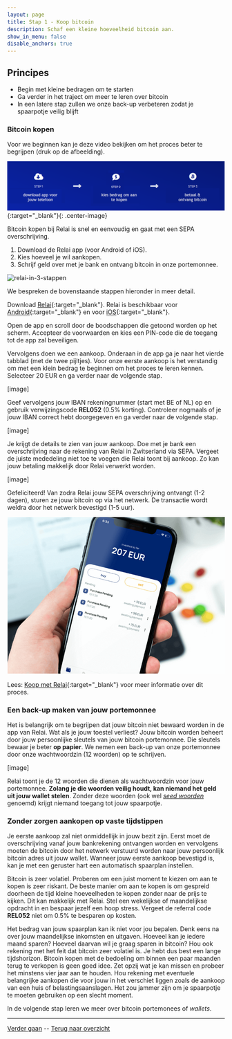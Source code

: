 ```yaml
---
layout: page
title: Stap 1 - Koop bitcoin
description: Schaf een kleine hoeveelheid bitcoin aan.
show_in_menu: false
disable_anchors: true
---
```



## Principes

* Begin met kleine bedragen om te starten
* Ga verder in het traject om meer te leren over bitcoin
* In een latere stap zullen we onze back-up verbeteren zodat je spaarpotje veilig blijft


### Bitcoin kopen

Voor we beginnen kan je deze video bekijken om het proces beter te begrijpen (druk op de afbeelding).

[![Bitcoin-kopen](../documentation/images/relai123.png?raw=true)](http://www.youtube.com/watch?v=ZfO3Gk2Zax8 "Hoe gebruik ik Relai"){:target="_blank"}{: .center-image}

Bitcoin kopen bij Relai is snel en eenvoudig en gaat met een SEPA overschrijving.

1. Download de Relai app (voor Android of iOS).
2. Kies hoeveel je wil aankopen.
3. Schrijf geld over met je bank en ontvang bitcoin in onze portemonnee.

![relai-in-3-stappen](../master/documentation/images/relai123.jpg?sanitize=true)

We bespreken de bovenstaande stappen hieronder in meer detail.

Download [Relai](https://relai.ch/){:target="_blank"}. Relai is beschikbaar voor [Android](https://play.google.com/store/apps/details?id=com.relai){:target="_blank"} en voor [iOS](https://apps.apple.com/be/app/id151318599){:target="_blank"}.

Open de app en scroll door de boodschappen die getoond worden op het scherm. Accepteer de voorwaarden en kies een PIN-code die de toegang tot de app zal beveiligen.

Vervolgens doen we een aankoop. Onderaan in de app ga je naar het vierde tabblad (met de twee pijltjes). Voor onze eerste aankoop is het verstandig om met een klein bedrag te beginnen om het proces te leren kennen. Selecteer 20 EUR en ga verder naar de volgende stap.

[image]

Geef vervolgens jouw IBAN rekeningnummer (start met BE of NL) op en gebruik verwijzingscode **REL052** (0.5% korting). Controleer nogmaals of je jouw IBAN correct hebt doorgegeven en ga verder naar de volgende stap.

[image]

Je krijgt de details te zien van jouw aankoop. Doe met je bank een overschrijving naar de rekening van Relai in Zwitserland via SEPA. Vergeet de juiste mededeling niet toe te voegen die Relai toont bij aankoop. Zo kan jouw betaling makkelijk door Relai verwerkt worden.

[image]

Gefeliciteerd! Van zodra Relai jouw SEPA overschrijving ontvangt (1-2 dagen), sturen ze jouw bitcoin op via het netwerk. De transactie wordt weldra door het netwerk bevestigd (1-5 uur).

![sparen-met-relai](assets/images/stap1/relaiaankopen.png?raw=true)

Lees: [Koop met Relai](https://bewijsvanwerk.com/koop-met-relai/){:target="_blank"} voor meer informatie over dit proces.

### Een back-up maken van jouw portemonnee
Het is belangrijk om te begrijpen dat jouw bitcoin niet bewaard worden in de app van Relai. Wat als je jouw toestel verliest? Jouw bitcoin worden beheert door jouw persoonlijke sleutels van jouw bitcoin portemonnee. Die sleutels bewaar je beter **op papier**. We nemen een back-up van onze portemonnee door onze wachtwoordzin (12 woorden) op te schrijven.

[image]

Relai toont je de 12 woorden die dienen als wachtwoordzin voor jouw portemonnee. **Zolang je die woorden veilig houdt, kan niemand het geld uit jouw wallet stelen**. Zonder deze woorden (ook wel [*seed woorden*](faq.md#wat-zijn-seed-woorden?) genoemd) krijgt niemand toegang tot jouw spaarpotje.

### Zonder zorgen aankopen op vaste tijdstippen
Je eerste aankoop zal niet onmiddellijk in jouw bezit zijn. Eerst moet de overschrijving vanaf jouw bankrekening ontvangen worden en vervolgens moeten de bitcoin door het netwerk verstuurd worden naar jouw persoonlijk bitcoin adres uit jouw wallet. Wanneer jouw eerste aankoop bevestigd is, kan je met een geruster hart een automatisch spaarplan instellen.

Bitcoin is zeer volatiel. Proberen om een juist moment te kiezen om aan te kopen is zeer riskant. De beste manier om aan te kopen is om gespreid doorheen de tijd kleine hoeveelheden te kopen zonder naar de prijs te kijken. Dit kan makkelijk met Relai. Stel een wekelijkse of maandelijkse opdracht in en bespaar jezelf een hoop stress. Vergeet de referral code **REL052** niet om 0.5% te besparen op kosten.

Het bedrag van jouw spaarplan kan ik niet voor jou bepalen. Denk eens na over jouw maandelijkse inkomsten en uitgaven. Hoeveel kan je iedere maand sparen? Hoeveel daarvan wil je graag sparen in bitcoin? Hou ook rekening met het feit dat bitcoin zeer volatiel is. Je hebt dus best een lange tijdshorizon. Bitcoin kopen met de bedoeling om binnen een paar maanden terug te verkopen is geen goed idee. Zet opzij wat je kan missen en probeer het minstens vier jaar aan te houden. Hou rekening met eventuele belangrijke aankopen die voor jouw in het verschiet liggen zoals de aankoop van een huis of belastingsaanslagen. Het zou jammer zijn om je spaarpotje te moeten gebruiken op een slecht moment.

In de volgende stap leren we meer over bitcoin portemonees of *wallets*.

------

[Verder gaan](stap2.md) --
[Terug naar overzicht](overzicht.md)
